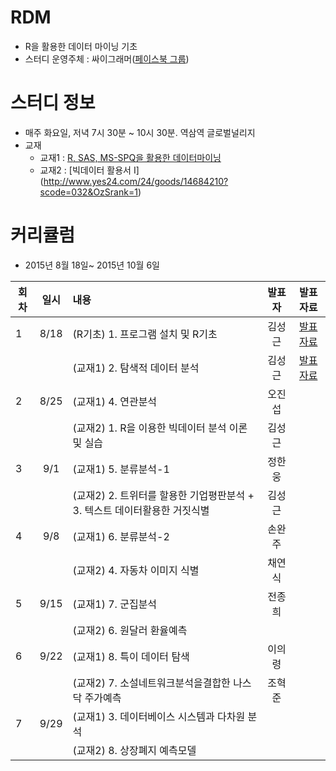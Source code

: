 # RDM
* R을 활용한 데이터 마이닝 기초
* 스터디 운영주체 : 싸이그래머([페이스북 그룹](https://www.facebook.com/groups/psygrammer/))

# 스터디 정보 
* 매주 화요일, 저녁 7시 30분 ~ 10시 30분. 역삼역 글로벌널리지
* 교재
  - 교재1 : [R, SAS, MS-SPQ을 활용한 데이터마이닝](http://www.yes24.com/24/goods/6354305)
  - 교재2 : [빅데이터 활용서 I] (http://www.yes24.com/24/goods/14684210?scode=032&OzSrank=1)

# 커리큘럼
* 2015년 8월 18일~ 2015년 10월 6일

| 회차  | 일시   | 내용                                  | 발표자  |              발표자료                    |
| ----- |:------:| :-------------------------------------|:-------:|:----------------------------------------: |
| 1 |8/18|(R기초) 1. 프로그램 설치 및 R기초 |김성근|[발표자료]() |
|   |    |(교재1) 2. 탐색적 데이터 분석|김성근|[발표자료](https://drive.google.com/file/d/0B_Ekt7icI0htM2N3aEN6czdwYVE/view) |
| 2 |8/25|(교재1) 4. 연관분석 |오진섭|[]() |
|   |    |(교재2) 1. R을 이용한 빅데이터 분석 이론 및 실습|김성근|[]() |
| 3 |9/1|(교재1) 5. 분류분석-1 |정한웅|[]() |
|   |    |(교재2) 2. 트위터를 할용한 기업평판분석 + 3. 텍스트 데이터활용한 거짓식별|김성근|[]() |
| 4 |9/8|(교재1) 6. 분류분석-2 |손완주|[]() |
|   |    |(교재2) 4. 자동차 이미지 식별|채연식|[]() |
| 5 |9/15|(교재1) 7. 군집분석 |전종희|[]() |
|   |    |(교재2) 6. 원달러 환율예측| |[]() |
| 6 |9/22|(교재1) 8. 특이 데이터 탐색 |이의령|[]() |
|   |    |(교재2) 7. 소설네트워크분석을결합한 나스닥 주가예측|조혁준|[]() |
| 7 |9/29|(교재1) 3. 데이터베이스 시스템과 다차원 분석 | |[]() |
|   |    |(교재2) 8. 상장폐지 예측모델 | |[]() |

